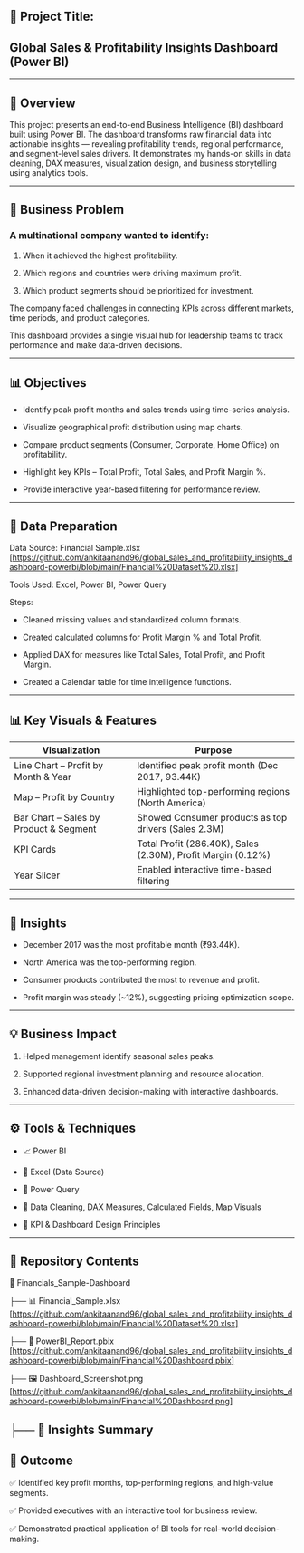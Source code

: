 ## 📌 Project Title:

## Global Sales & Profitability Insights Dashboard (Power BI)

----------------------------------------------------------------------------------------------------------------------------------------------------------

## 🧭 Overview

This project presents an end-to-end Business Intelligence (BI) dashboard built using Power BI.
The dashboard transforms raw financial data into actionable insights — revealing profitability trends, regional performance, and segment-level sales drivers.
It demonstrates my hands-on skills in data cleaning, DAX measures, visualization design, and business storytelling using analytics tools.

------------------------------------------------------------------------------------------------------------------------------------------------------------

## 📖 Business Problem

### A multinational company wanted to identify:

1. When it achieved the highest profitability.

2. Which regions and countries were driving maximum profit.

3. Which product segments should be prioritized for investment.

The company faced challenges in connecting KPIs across different markets, time periods, and product categories.

This dashboard provides a single visual hub for leadership teams to track performance and make data-driven decisions.

-----------------------------------------------------------------------------------------------------------------------------------------------------------

## 📊 Objectives

- Identify peak profit months and sales trends using time-series analysis.

- Visualize geographical profit distribution using map charts.

- Compare product segments (Consumer, Corporate, Home Office) on profitability.

- Highlight key KPIs – Total Profit, Total Sales, and Profit Margin %.

- Provide interactive year-based filtering for performance review.

---------------------------------------------------------------------------------------------------------------------------------------------------------------

## 🧹 Data Preparation

Data Source: Financial Sample.xlsx [https://github.com/ankitaanand96/global_sales_and_profitability_insights_dashboard-powerbi/blob/main/Financial%20Dataset%20.xlsx]

Tools Used: Excel, Power BI, Power Query

Steps:

- Cleaned missing values and standardized column formats.

- Created calculated columns for Profit Margin % and Total Profit.

- Applied DAX for measures like Total Sales, Total Profit, and Profit Margin.

- Created a Calendar table for time intelligence functions.

-----------------------------------------------------------------------------------------------------------------------------------------------------------

## 📊 Key Visuals & Features

| **Visualization**                          | **Purpose**                                                  |
| ------------------------------------------ | ------------------------------------------------------------ |
| Line Chart – Profit by Month & Year        | Identified peak profit month (Dec 2017, 93.44K)              |
| Map – Profit by Country                    | Highlighted top-performing regions (North America)           |
| Bar Chart – Sales by Product & Segment     | Showed Consumer products as top drivers (Sales 2.3M)         |
| KPI Cards                                  | Total Profit (286.40K), Sales (2.30M), Profit Margin (0.12%) |
| Year Slicer                                | Enabled interactive time-based filtering                     |

-----------------------------------------------------------------------------------------------------------------------------------------------------------

## 🧠 Insights

- December 2017 was the most profitable month (₹93.44K).

- North America was the top-performing region.

- Consumer products contributed the most to revenue and profit.

- Profit margin was steady (~12%), suggesting pricing optimization scope.

------------------------------------------------------------------------------------------------------------------------------------------------------------

## 💡 Business Impact

1. Helped management identify seasonal sales peaks.

2. Supported regional investment planning and resource allocation.

3. Enhanced data-driven decision-making with interactive dashboards.

-------------------------------------------------------------------------------------------------------------------------------------------------------------

## ⚙️ Tools & Techniques

- 📈 Power BI

- 📗 Excel (Data Source)
 
- 🔄 Power Query

- 🧮 Data Cleaning, DAX Measures, Calculated Fields, Map Visuals

- 📏 KPI & Dashboard Design Principles

---------------------------------------------------------------------------------------------------------------------------------------------------------------

## 🧩 Repository Contents

📂 Financials_Sample-Dashboard

 ├── 📊 Financial_Sample.xlsx [https://github.com/ankitaanand96/global_sales_and_profitability_insights_dashboard-powerbi/blob/main/Financial%20Dataset%20.xlsx]
 
 ├── 📘 PowerBI_Report.pbix [https://github.com/ankitaanand96/global_sales_and_profitability_insights_dashboard-powerbi/blob/main/Financial%20Dashboard.pbix]
 
 ├── 🖼️ Dashboard_Screenshot.png [https://github.com/ankitaanand96/global_sales_and_profitability_insights_dashboard-powerbi/blob/main/Financial%20Dashboard.png]

 ├── 📑 Insights Summary
-----------------------------------------------------------------------------------------------------------------------------------------------------------------

## 🎯 Outcome

✅ Identified key profit months, top-performing regions, and high-value segments.

✅ Provided executives with an interactive tool for business review.

✅ Demonstrated practical application of BI tools for real-world decision-making.

